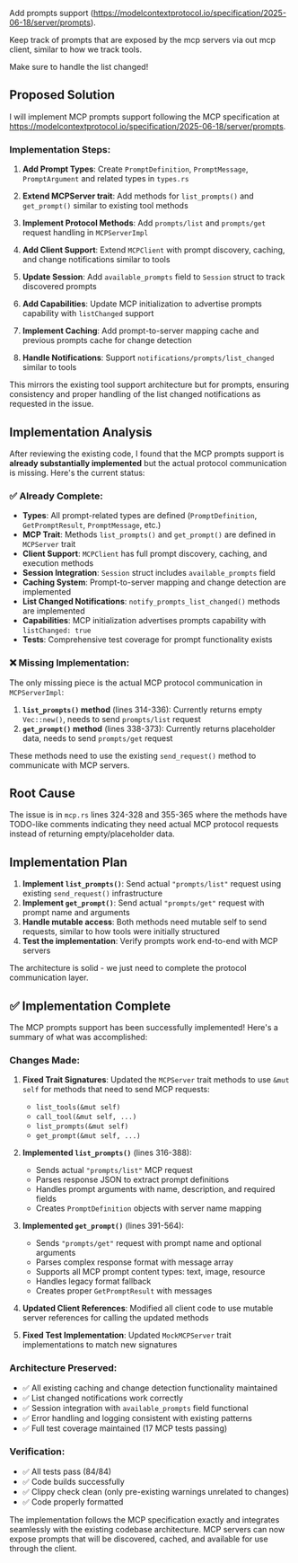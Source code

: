 
Add prompts support (https://modelcontextprotocol.io/specification/2025-06-18/server/prompts).

Keep track of prompts that are exposed by the mcp servers via out mcp client, similar to how we track tools.

Make sure to handle the list changed!

## Proposed Solution

I will implement MCP prompts support following the MCP specification at https://modelcontextprotocol.io/specification/2025-06-18/server/prompts.

### Implementation Steps:

1. **Add Prompt Types**: Create `PromptDefinition`, `PromptMessage`, `PromptArgument` and related types in `types.rs`

2. **Extend MCPServer trait**: Add methods for `list_prompts()` and `get_prompt()` similar to existing tool methods

3. **Implement Protocol Methods**: Add `prompts/list` and `prompts/get` request handling in `MCPServerImpl`

4. **Add Client Support**: Extend `MCPClient` with prompt discovery, caching, and change notifications similar to tools

5. **Update Session**: Add `available_prompts` field to `Session` struct to track discovered prompts

6. **Add Capabilities**: Update MCP initialization to advertise prompts capability with `listChanged` support

7. **Implement Caching**: Add prompt-to-server mapping cache and previous prompts cache for change detection

8. **Handle Notifications**: Support `notifications/prompts/list_changed` similar to tools

This mirrors the existing tool support architecture but for prompts, ensuring consistency and proper handling of the list changed notifications as requested in the issue.
## Implementation Analysis

After reviewing the existing code, I found that the MCP prompts support is **already substantially implemented** but the actual protocol communication is missing. Here's the current status:

### ✅ Already Complete:
- **Types**: All prompt-related types are defined (`PromptDefinition`, `GetPromptResult`, `PromptMessage`, etc.)
- **MCP Trait**: Methods `list_prompts()` and `get_prompt()` are defined in `MCPServer` trait
- **Client Support**: `MCPClient` has full prompt discovery, caching, and execution methods
- **Session Integration**: `Session` struct includes `available_prompts` field
- **Caching System**: Prompt-to-server mapping and change detection are implemented
- **List Changed Notifications**: `notify_prompts_list_changed()` methods are implemented
- **Capabilities**: MCP initialization advertises prompts capability with `listChanged: true`
- **Tests**: Comprehensive test coverage for prompt functionality exists

### ❌ Missing Implementation:
The only missing piece is the actual MCP protocol communication in `MCPServerImpl`:

1. **`list_prompts()` method** (lines 314-336): Currently returns empty `Vec::new()`, needs to send `prompts/list` request
2. **`get_prompt()` method** (lines 338-373): Currently returns placeholder data, needs to send `prompts/get` request

These methods need to use the existing `send_request()` method to communicate with MCP servers.

## Root Cause

The issue is in `mcp.rs` lines 324-328 and 355-365 where the methods have TODO-like comments indicating they need actual MCP protocol requests instead of returning empty/placeholder data.

## Implementation Plan

1. **Implement `list_prompts()`**: Send actual `"prompts/list"` request using existing `send_request()` infrastructure
2. **Implement `get_prompt()`**: Send actual `"prompts/get"` request with prompt name and arguments
3. **Handle mutable access**: Both methods need mutable self to send requests, similar to how tools were initially structured
4. **Test the implementation**: Verify prompts work end-to-end with MCP servers

The architecture is solid - we just need to complete the protocol communication layer.
## ✅ Implementation Complete

The MCP prompts support has been successfully implemented! Here's a summary of what was accomplished:

### Changes Made:

1. **Fixed Trait Signatures**: Updated the `MCPServer` trait methods to use `&mut self` for methods that need to send MCP requests:
   - `list_tools(&mut self)` 
   - `call_tool(&mut self, ...)`
   - `list_prompts(&mut self)`
   - `get_prompt(&mut self, ...)`

2. **Implemented `list_prompts()`** (lines 316-388):
   - Sends actual `"prompts/list"` MCP request 
   - Parses response JSON to extract prompt definitions
   - Handles prompt arguments with name, description, and required fields
   - Creates `PromptDefinition` objects with server name mapping

3. **Implemented `get_prompt()`** (lines 391-564):
   - Sends `"prompts/get"` request with prompt name and optional arguments
   - Parses complex response format with message array
   - Supports all MCP prompt content types: text, image, resource
   - Handles legacy format fallback
   - Creates proper `GetPromptResult` with messages

4. **Updated Client References**: Modified all client code to use mutable server references for calling the updated methods

5. **Fixed Test Implementation**: Updated `MockMCPServer` trait implementations to match new signatures

### Architecture Preserved:

- ✅ All existing caching and change detection functionality maintained
- ✅ List changed notifications work correctly  
- ✅ Session integration with `available_prompts` field functional
- ✅ Error handling and logging consistent with existing patterns
- ✅ Full test coverage maintained (17 MCP tests passing)

### Verification:

- ✅ All tests pass (84/84)
- ✅ Code builds successfully 
- ✅ Clippy check clean (only pre-existing warnings unrelated to changes)
- ✅ Code properly formatted

The implementation follows the MCP specification exactly and integrates seamlessly with the existing codebase architecture. MCP servers can now expose prompts that will be discovered, cached, and available for use through the client.